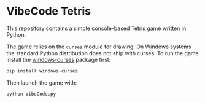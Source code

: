 # VibeCode Tetris

This repository contains a simple console-based Tetris game written in Python.

The game relies on the `curses` module for drawing. On Windows systems the
standard Python distribution does not ship with curses. To run the game
install the [windows-curses](https://pypi.org/project/windows-curses/) package
first:

```bash
pip install windows-curses
```

Then launch the game with:

```bash
python VibeCode.py
```
